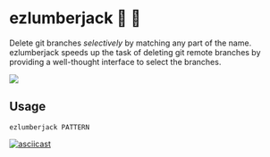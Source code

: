 # ezlumberjack :palm_tree: :hocho:

Delete git branches *selectively* by matching any part of the name.  
ezlumberjack speeds up the task of deleting git remote branches by providing a well-thought interface to select the branches. 

![](https://raw.githubusercontent.com/Kraymer/bulkdata/master/ezlumberjack/front.jpg)

## Usage

    ezlumberjack PATTERN


[![asciicast](https://asciinema.org/a/159908.png)](https://asciinema.org/a/159908)

